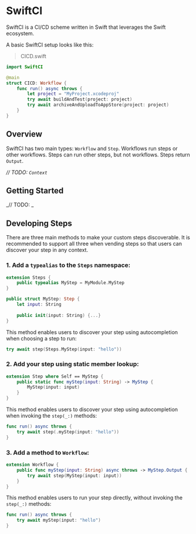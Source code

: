 # SwiftCI

SwiftCI is a CI/CD scheme written in Swift that leverages the Swift ecosystem.

A basic SwiftCI setup looks like this:

> CICD.swift
```swift
import SwiftCI

@main
struct CICD: Workflow {
    func run() async throws {
        let project = "MyProject.xcodeproj"
        try await buildAndTest(project: project)
        try await archiveAndUploadToAppStore(project: project)
    }
}
```

## Overview

SwiftCI has two main types: `Workflow` and `Step`. Workflows run steps or other workflows. Steps can run other steps, but not workflows. Steps return `Output`.

_// TODO: `Context`_

## Getting Started

_// TODO: _

## Developing Steps

There are three main methods to make your custom steps discoverable. It is recommended to support all three when vending steps so that users can discover your step in any context.

### 1. Add a `typealias` to the `Steps` namespace:

```swift
extension Steps {
    public typealias MyStep = MyModule.MyStep
}

public struct MyStep: Step {
    let input: String
    
    public init(input: String) {...} 
}
```

This method enables users to discover your step using autocompletion when choosing a step to run:

```swift
try await step(Steps.MyStep(input: "hello"))
```

### 2. Add your step using static member lookup:

```swift
extension Step where Self == MyStep {
    public static func myStep(input: String) -> MyStep {
        MyStep(input: input)
    }
}
```

This method enables users to discover your step using autocompletion when invoking the `step(_:)` methods:

```swift
func run() async throws {
    try await step(.myStep(input: "hello"))
}
```

### 3. Add a method to `Workflow`:

```swift
extension Workflow {
    public func myStep(input: String) async throws -> MyStep.Output {
        try await step(MyStep(input: input))
    }
}
```

This method enables users to run your step directly, without invoking the `step(_:)` methods:

```swift
func run() async throws {
    try await myStep(input: "hello")
}
```
